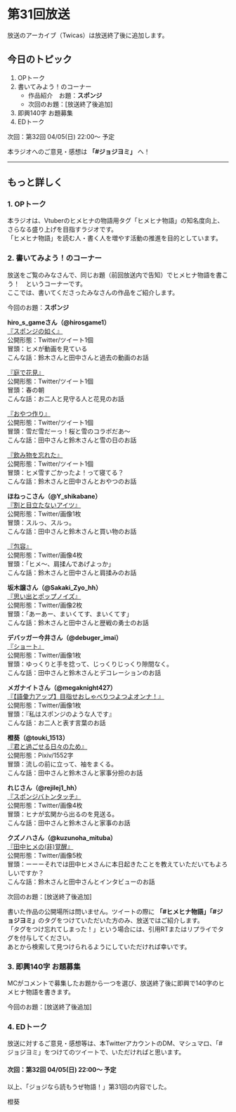 # 第31回放送

放送のアーカイブ（Twicas）は放送終了後に追加します。  

## 今日のトピック
1. OPトーク
1. 書いてみよう！のコーナー
    - 作品紹介　お題：<b>スポンジ</b>
    - 次回のお題：<b></b>[放送終了後追加]
1. 即興140字 お題募集
1. EDトーク

次回：第32回 04/05(日) 22:00～ 予定  

本ラジオへのご意見・感想は **「#ジョジヨミ」** へ！

---

## もっと詳しく
### 1. OPトーク

本ラジオは、Vtuberのヒメヒナの物語用タグ「ヒメヒナ物語」の知名度向上、さらなる盛り上げを目指すラジオです。  
「ヒメヒナ物語」を読む人・書く人を増やす活動の推進を目的としています。  

### 2. 書いてみよう！のコーナー
放送をご覧のみなさんで、同じお題（前回放送内で告知）でヒメヒナ物語を書こう！　というコーナーです。  
ここでは、書いてくださったみなさんの作品をご紹介します。

今回のお題：<b>スポンジ</b>

**hiro_s_gameさん（@hirosgame1）**  
[『スポンジの如く』](https://twitter.com/hirosgame1/status/1242096560319500288?s=20)  
公開形態：Twitter/ツイート1個  
冒頭：ヒメが動画を見ている  
こんな話：鈴木さんと田中さんと過去の動画のお話  

[『庭で花見』](https://twitter.com/hirosgame1/status/1243189555156533248?s=20)  
公開形態：Twitter/ツイート1個  
冒頭：春の朝  
こんな話：お二人と見守る人と花見のお話  

[『おやつ作り』](https://twitter.com/hirosgame1/status/1244163304747986945?s=20)  
公開形態：Twitter/ツイート1個  
冒頭：雪だ雪だーっ！桜と雪のコラボだあ〜  
こんな話：田中さんと鈴木さんと雪の日のお話  

[『飲み物を忘れた』](https://twitter.com/hirosgame1/status/1244228472756555777?s=20)  
公開形態：Twitter/ツイート1個  
冒頭：ヒメ雪すごかったよ！って寝てる？  
こんな話：鈴木さんと田中さんとおやつのお話  

**ほねっこさん（@Y_shikabane）**  
[『割と目立たないアイツ』](https://twitter.com/Y_shikabane/status/1242694637942272001?s=20)  
公開形態：Twitter/画像1枚  
冒頭：スルっ、スルっ。  
こんな話：田中さんと鈴木さんと買い物のお話  

[『包容』](https://twitter.com/Y_shikabane/status/1243932945397633024?s=20)  
公開形態：Twitter/画像4枚  
冒頭：「ヒメ～、肩揉んであげよっか」  
こんな話：鈴木さんと田中さんと肩揉みのお話  

**坂木譲さん（@Sakaki_Zyo_hh）**  
[『思い出とポップノイズ』](https://twitter.com/Sakaki_Zyo_hh/status/1243911602312626176?s=20)  
公開形態：Twitter/画像2枚  
冒頭：「あーあー、まいくてす、まいくてす」  
こんな話：鈴木さんと田中さんと歴戦の勇士のお話  

**デバッガー今井さん（@debuger_imai）**  
[『ショート』](https://twitter.com/debuger_imai/status/1243929778861641731?s=20)  
公開形態：Twitter/画像1枚  
冒頭：ゆっくりと手を捻って、じっくりじっくり隙間なく。  
こんな話：田中さんと鈴木さんとデコレーションのお話  

**メガナイトさん（@megaknight427）**  
[『【語彙力アップ】目指せおしゃべりつよつよオンナ！』](https://twitter.com/megaknight427/status/1244110289735319552?s=20)  
公開形態：Twitter/画像1枚  
冒頭：『私はスポンジのような人です』  
こんな話：お二人と表す言葉のお話

**橙葵（@touki_1513）**  
[『君と過ごせる日々のため』](https://twitter.com/touki_1513/status/1244173147374358528?s=20)  
公開形態：Pixiv/1552字  
冒頭：流しの前に立って、袖をまくる。  
こんな話：田中さんと鈴木さんと家事分担のお話  

**れじさん（@rejilej1_hh）**  
[『スポンジバトンタッチ』](https://twitter.com/rejilej1_hh/status/1244181326443339776?s=20)  
公開形態：Twitter/画像4枚  
冒頭：ヒナが玄関から出るのを見送る。  
こんな話：田中さんと鈴木さんと家事のお話

**クズノハさん（@kuzunoha_mituba）**  
[『田中ヒメの(非)覚醒』](https://twitter.com/kuzunoha_mituba/status/1244218756986843136?s=20)  
公開形態：Twitter/画像5枚  
冒頭：ーーーそれでは田中ヒメさんに本日起きたことを教えていただいてもよろしいですか？  
こんな話：鈴木さんと田中さんとインタビューのお話

次回のお題：<b></b>[放送終了後追加]

書いた作品の公開場所は問いません。ツイートの際に <b>「#ヒメヒナ物語」「#ジョジヨミ」</b>のタグをつけていただいた方のみ、放送ではご紹介します。  
「タグをつけ忘れてしまった！」という場合には、引用RTまたはリプライでタグを付与してください。  
あとから検索して見つけられるようにしていただければ幸いです。  

### 3. 即興140字 お題募集
MCがコメントで募集したお題から一つを選び、放送終了後に即興で140字のヒメヒナ物語を書きます。

今回のお題：[放送終了後追加]

### 4. EDトーク

放送に対するご意見・感想等は、本TwitterアカウントのDM、マシュマロ、「#ジョジヨミ」をつけてのツイートで、いただければと思います。

#### 次回：第32回 04/05(日) 22:00～ 予定  

以上、「ジョジなら読もうぜ物語！」第31回の内容でした。

橙葵
